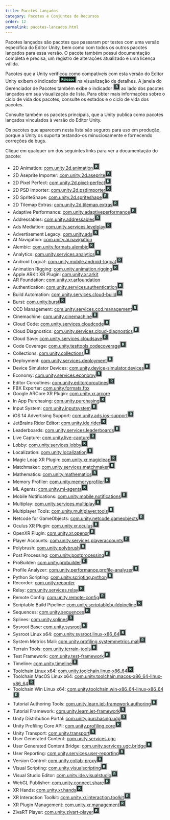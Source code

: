 ```yaml
---
title: Pacotes Lançados
category: Pacotes e Conjuntos de Recursos
order: 12
permalink: pacotes-lancados.html
---
```


Pacotes lançados são pacotes que passaram por testes com uma versão específica do Editor Unity, bem como com todos os outros pacotes lançados para essa versão. O pacote também possui documentação completa e precisa, um registro de alterações atualizado e uma licença válida.

Pacotes que a Unity verificou como compatíveis com esta versão do Editor Unity exibem o indicador ![](/assets/libdoc/img/iconReleased.png) na visualização de detalhes. A janela do Gerenciador de Pacotes também exibe o indicador ![](/assets/libdoc/img/iconRel.png) ao lado dos pacotes lançados em sua visualização de lista. Para obter mais informações sobre o ciclo de vida dos pacotes, consulte os estados e o ciclo de vida dos pacotes.

Consulte também os pacotes principais, que a Unity publica como pacotes lançados vinculados à versão do Editor Unity.

Os pacotes que aparecem nesta lista são seguros para uso em produção, porque a Unity os suporta testando-os minuciosamente e fornecendo correções de bugs.

Clique em qualquer um dos seguintes links para ver a documentação do pacote:

* 2D Animation: [com.unity.2d.animation]()![](/assets/libdoc/img/iconRel.png) 
* 2D Aseprite Importer: [com.unity.2d.aseprite]()![](/assets/libdoc/img/iconRel.png) 
* 2D Pixel Perfect: [com.unity.2d.pixel-perfect]()![](/assets/libdoc/img/iconRel.png) 
* 2D PSD Importer: [com.unity.2d.psdimporter]()![](/assets/libdoc/img/iconRel.png) 
* 2D SpriteShape: [com.unity.2d.spriteshape]()![](/assets/libdoc/img/iconRel.png) 
* 2D Tilemap Extras: [com.unity.2d.tilemap.extras]()![](/assets/libdoc/img/iconRel.png) 
* Adaptive Performance: [com.unity.adaptiveperformance]()![](/assets/libdoc/img/iconRel.png) 
* Addressables: [com.unity.addressables]()![](/assets/libdoc/img/iconRel.png) 
* Ads Mediation: [com.unity.services.levelplay]()![](/assets/libdoc/img/iconRel.png) 
* Advertisement Legacy: [com.unity.ads]()![](/assets/libdoc/img/iconRel.png) 
* AI Navigation: [com.unity.ai.navigation]()
* Alembic: [com.unity.formats.alembic]()![](/assets/libdoc/img/iconRel.png) 
* Analytics: [com.unity.services.analytics]()![](/assets/libdoc/img/iconRel.png) 
* Android Logcat: [com.unity.mobile.android-logcat]()![](/assets/libdoc/img/iconRel.png) 
* Animation Rigging: [com.unity.animation.rigging]()![](/assets/libdoc/img/iconRel.png) 
* Apple ARKit XR Plugin: [com.unity.xr.arkit]()
* AR Foundation: [com.unity.xr.arfoundation]()
* Authentication: [com.unity.services.authentication]()![](/assets/libdoc/img/iconRel.png) 
* Build Automation: [com.unity.services.cloud-build]()![](/assets/libdoc/img/iconRel.png) 
* Burst: [com.unity.burst]()![](/assets/libdoc/img/iconRel.png) 
* CCD Management: [com.unity.services.ccd.management]()![](/assets/libdoc/img/iconRel.png) 
* Cinemachine: [com.unity.cinemachine]()![](/assets/libdoc/img/iconRel.png) 
* Cloud Code: [com.unity.services.cloudcode]()![](/assets/libdoc/img/iconRel.png) 
* Cloud Diagnostics: [com.unity.services.cloud-diagnostics]()![](/assets/libdoc/img/iconRel.png) 
* Cloud Save: [com.unity.services.cloudsave]()![](/assets/libdoc/img/iconRel.png) 
* Code Coverage: [com.unity.testtools.codecoverage]()![](/assets/libdoc/img/iconRel.png) 
* Collections: [com.unity.collections]()![](/assets/libdoc/img/iconRel.png) 
* Deployment: [com.unity.services.deployment]()![](/assets/libdoc/img/iconRel.png) 
* Device Simulator Devices: [com.unity.device-simulator.devices]()![](/assets/libdoc/img/iconRel.png) 
* Economy: [com.unity.services.economy]()![](/assets/libdoc/img/iconRel.png) 
* Editor Coroutines: [com.unity.editorcoroutines]()![](/assets/libdoc/img/iconRel.png) 
* FBX Exporter: [com.unity.formats.fbx]()
* Google ARCore XR Plugin: [com.unity.xr.arcore]()
* In App Purchasing: [com.unity.purchasing]()![](/assets/libdoc/img/iconRel.png) 
* Input System: [com.unity.inputsystem]()![](/assets/libdoc/img/iconRel.png) 
* iOS 14 Advertising Support: [com.unity.ads.ios-support]()![](/assets/libdoc/img/iconRel.png) 
* JetBrains Rider Editor: [com.unity.ide.rider]()![](/assets/libdoc/img/iconRel.png) 
* Leaderboards: [com.unity.services.leaderboards]()![](/assets/libdoc/img/iconRel.png) 
* Live Capture: [com.unity.live-capture]()![](/assets/libdoc/img/iconRel.png) 
* Lobby: [com.unity.services.lobby]()![](/assets/libdoc/img/iconRel.png) 
* Localization: [com.unity.localization]()![](/assets/libdoc/img/iconRel.png) 
* Magic Leap XR Plugin: [com.unity.xr.magicleap]()![](/assets/libdoc/img/iconRel.png) 
* Matchmaker: [com.unity.services.matchmaker]()![](/assets/libdoc/img/iconRel.png) 
* Mathematics: [com.unity.mathematics]()![](/assets/libdoc/img/iconRel.png) 
* Memory Profiler: [com.unity.memoryprofiler]()![](/assets/libdoc/img/iconRel.png) 
* ML Agents: [com.unity.ml-agents]()![](/assets/libdoc/img/iconRel.png) 
* Mobile Notifications: [com.unity.mobile.notifications]()![](/assets/libdoc/img/iconRel.png) 
* Multiplay: [com.unity.services.multiplay]()![](/assets/libdoc/img/iconRel.png) 
* Multiplayer Tools: [com.unity.multiplayer.tools]()![](/assets/libdoc/img/iconRel.png) 
* Netcode for GameObjects: [com.unity.netcode.gameobjects]()![](/assets/libdoc/img/iconRel.png) 
* Oculus XR Plugin: [com.unity.xr.oculus]()![](/assets/libdoc/img/iconRel.png) 
* OpenXR Plugin: [com.unity.xr.openxr]()![](/assets/libdoc/img/iconRel.png) 
* Player Accounts: [com.unity.services.playeraccounts]()![](/assets/libdoc/img/iconRel.png)
* Polybrush: [com.unity.polybrush]()![](/assets/libdoc/img/iconRel.png) 
* Post Processing: [com.unity.postprocessing]()![](/assets/libdoc/img/iconRel.png) 
* ProBuilder: [com.unity.probuilder]()![](/assets/libdoc/img/iconRel.png) 
* Profile Analyzer: [com.unity.performance.profile-analyzer]()![](/assets/libdoc/img/iconRel.png) 
* Python Scripting: [com.unity.scripting.python]()![](/assets/libdoc/img/iconRel.png) 
* Recorder: [com.unity.recorder]()
* Relay: [com.unity.services.relay]()![](/assets/libdoc/img/iconRel.png) 
* Remote Config: [com.unity.remote-config]()![](/assets/libdoc/img/iconRel.png) 
* Scriptable Build Pipeline: [com.unity.scriptablebuildpipeline]()![](/assets/libdoc/img/iconRel.png) 
* Sequences: [com.unity.sequences]()![](/assets/libdoc/img/iconRel.png) 
* Splines: [com.unity.splines]()![](/assets/libdoc/img/iconRel.png) 
* Sysroot Base: [com.unity.sysroot]()![](/assets/libdoc/img/iconRel.png) 
* Sysroot Linux x64: [com.unity.sysroot.linux-x86_64]()![](/assets/libdoc/img/iconRel.png) 
* System Metrics Mali: [com.unity.profiling.systemmetrics.mali]()![](/assets/libdoc/img/iconRel.png) 
* Terrain Tools: [com.unity.terrain-tools]()![](/assets/libdoc/img/iconRel.png) 
* Test Framework: [com.unity.test-framework]()![](/assets/libdoc/img/iconRel.png) 
* Timeline: [com.unity.timeline]()![](/assets/libdoc/img/iconRel.png) 
* Toolchain Linux x64: [com.unity.toolchain.linux-x86_64]()![](/assets/libdoc/img/iconRel.png) 
* Toolchain MacOS Linux x64: [com.unity.toolchain.macos-x86_64-linux-x86_64]()![](/assets/libdoc/img/iconRel.png) 
* Toolchain Win Linux x64: [com.unity.toolchain.win-x86_64-linux-x86_64]()![](/assets/libdoc/img/iconRel.png) 
* Tutorial Authoring Tools: [com.unity.learn.iet-framework.authoring]()![](/assets/libdoc/img/iconRel.png) 
* Tutorial Framework: [com.unity.learn.iet-framework]()![](/assets/libdoc/img/iconRel.png) 
* Unity Distribution Portal: [com.unity.purchasing.udp]()![](/assets/libdoc/img/iconRel.png) 
* Unity Profiling Core API: [com.unity.profiling.core]()![](/assets/libdoc/img/iconRel.png) 
* Unity Transport: [com.unity.transport]()![](/assets/libdoc/img/iconRel.png) 
* User Generated Content: [com.unity.services.ugc]()
* User Generated Content Bridge: [com.unity.services.ugc.bridge]()![](/assets/libdoc/img/iconRel.png) 
* User Reporting: [com.unity.services.user-reporting]()![](/assets/libdoc/img/iconRel.png) 
* Version Control: [com.unity.collab-proxy]()![](/assets/libdoc/img/iconRel.png) 
* Visual Scripting: [com.unity.visualscripting]()![](/assets/libdoc/img/iconRel.png) 
* Visual Studio Editor: [com.unity.ide.visualstudio]()![](/assets/libdoc/img/iconRel.png) 
* WebGL Publisher: [com.unity.connect.share]()![](/assets/libdoc/img/iconRel.png) 
* XR Hands: [com.unity.xr.hands]()![](/assets/libdoc/img/iconRel.png) 
* XR Interaction Toolkit: [com.unity.xr.interaction.toolkit]()![](/assets/libdoc/img/iconRel.png) 
* XR Plugin Management: [com.unity.xr.management]()![](/assets/libdoc/img/iconRel.png) 
* ZivaRT Player: [com.unity.zivart-player]()![](/assets/libdoc/img/iconRel.png) 